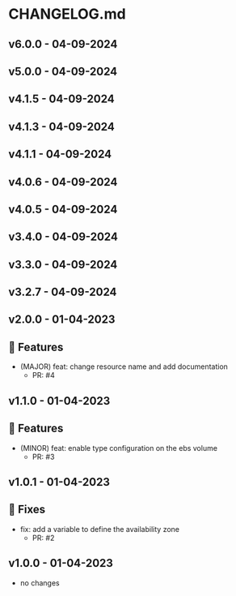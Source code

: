 # CHANGELOG.md
## v6.0.0 - 04-09-2024
## v5.0.0 - 04-09-2024
## v4.1.5 - 04-09-2024
## v4.1.3 - 04-09-2024
## v4.1.1 - 04-09-2024
## v4.0.6 - 04-09-2024
## v4.0.5 - 04-09-2024
## v3.4.0 - 04-09-2024
## v3.3.0 - 04-09-2024
## v3.2.7 - 04-09-2024
## v2.0.0 - 01-04-2023
## 🚀 Features

- (MAJOR) feat: change resource name and add documentation
   - PR: #4


## v1.1.0 - 01-04-2023
## 🚀 Features

- (MINOR) feat: enable type configuration on the ebs volume
   - PR: #3


## v1.0.1 - 01-04-2023
## 🐛 Fixes

- fix: add a variable to define the availability zone
   - PR: #2


## v1.0.0 - 01-04-2023
- no changes